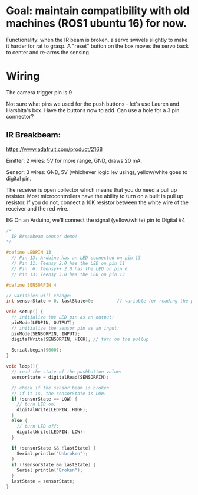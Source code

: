 # Goal: maintain compatibility with old machines (ROS1 ubuntu 16) for now. 

Functionality: when the IR beam is broken, a servo swivels slightly to make it harder for rat to grasp. A "reset" button on the box moves the servo back to center and re-arms the sensing.

# Wiring

The camera trigger pin is 9

Not sure what pins we used for the push buttons - let's use Lauren and Harshita's box. Have the buttons now to add. Can use a hole for a 3 pin connector?

## IR Breakbeam:

https://www.adafruit.com/product/2168

Emitter: 2 wires:
5V for more range, GND, draws 20 mA.

Sensor: 3 wires:
GND, 5V (whichever logic lev using), yellow/white goes to digital pin.

The receiver is open collector which means that you do need a pull up resistor. Most microcontrollers have the ability to turn on a built in pull up resistor. If you do not, connect a 10K resistor between the white wire of the receiver and the red wire.

EG On an Arduino, we'll connect the signal (yellow/white) pin to Digital #4

```C
/* 
  IR Breakbeam sensor demo!
*/

#define LEDPIN 13
  // Pin 13: Arduino has an LED connected on pin 13
  // Pin 11: Teensy 2.0 has the LED on pin 11
  // Pin  6: Teensy++ 2.0 has the LED on pin 6
  // Pin 13: Teensy 3.0 has the LED on pin 13

#define SENSORPIN 4

// variables will change:
int sensorState = 0, lastState=0;         // variable for reading the pushbutton status

void setup() {
  // initialize the LED pin as an output:
  pinMode(LEDPIN, OUTPUT);      
  // initialize the sensor pin as an input:
  pinMode(SENSORPIN, INPUT);     
  digitalWrite(SENSORPIN, HIGH); // turn on the pullup
  
  Serial.begin(9600);
}

void loop(){
  // read the state of the pushbutton value:
  sensorState = digitalRead(SENSORPIN);

  // check if the sensor beam is broken
  // if it is, the sensorState is LOW:
  if (sensorState == LOW) {     
    // turn LED on:
    digitalWrite(LEDPIN, HIGH);  
  } 
  else {
    // turn LED off:
    digitalWrite(LEDPIN, LOW); 
  }
  
  if (sensorState && !lastState) {
    Serial.println("Unbroken");
  } 
  if (!sensorState && lastState) {
    Serial.println("Broken");
  }
  lastState = sensorState;
}
```
